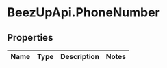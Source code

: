 # BeezUpApi.PhoneNumber

## Properties
Name | Type | Description | Notes
------------ | ------------- | ------------- | -------------


